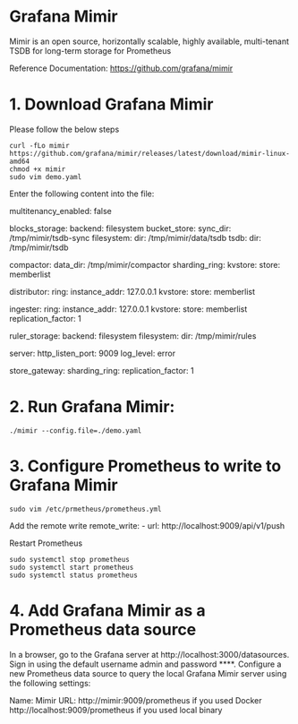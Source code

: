 # Grafana Mimir
Mimir is an open source, horizontally scalable, highly available, multi-tenant TSDB for long-term storage for Prometheus

Reference Documentation: https://github.com/grafana/mimir

# 1. Download Grafana Mimir  

Please follow the below steps  

    curl -fLo mimir https://github.com/grafana/mimir/releases/latest/download/mimir-linux-amd64
    chmod +x mimir
    sudo vim demo.yaml

Enter the following content into the file:  

  multitenancy_enabled: false

  blocks_storage:
    backend: filesystem
    bucket_store:
      sync_dir: /tmp/mimir/tsdb-sync
    filesystem:
      dir: /tmp/mimir/data/tsdb
    tsdb:
      dir: /tmp/mimir/tsdb

  compactor:
    data_dir: /tmp/mimir/compactor
    sharding_ring:
      kvstore:
        store: memberlist

  distributor:
    ring:
      instance_addr: 127.0.0.1
      kvstore:
        store: memberlist

  ingester:
    ring:
      instance_addr: 127.0.0.1
      kvstore:
        store: memberlist
      replication_factor: 1

  ruler_storage:
    backend: filesystem
    filesystem:
      dir: /tmp/mimir/rules

  server:
    http_listen_port: 9009
    log_level: error

  store_gateway:
    sharding_ring:
      replication_factor: 1

# 2. Run Grafana Mimir:  

    ./mimir --config.file=./demo.yaml

# 3. Configure Prometheus to write to Grafana Mimir  

    sudo vim /etc/prmetheus/prometheus.yml  

Add the remote write
    remote_write:
    - url: http://localhost:9009/api/v1/push

Restart Prometheus  

    sudo systemctl stop prometheus
    sudo systemctl start prometheus
    sudo systemctl status prometheus

# 4. Add Grafana Mimir as a Prometheus data source  

In a browser, go to the Grafana server at http://localhost:3000/datasources.
Sign in using the default username admin and password ****.
Configure a new Prometheus data source to query the local Grafana Mimir server using the following settings:

Name:	Mimir
URL: http://mimir:9009/prometheus if you used Docker
     http://localhost:9009/prometheus if you used local binary